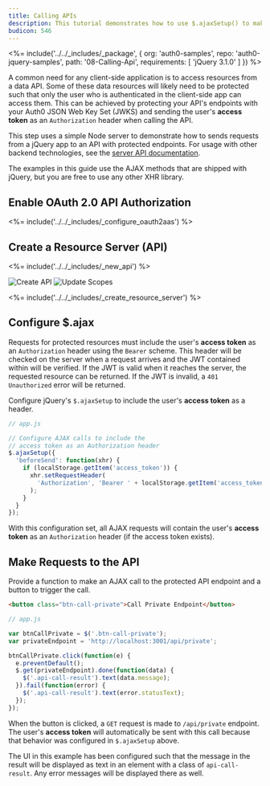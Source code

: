 ```yaml
---
title: Calling APIs
description: This tutorial demonstrates how to use $.ajaxSetup() to make authenticated API calls.
budicon: 546
---
```


<%= include('../../_includes/_package', {
  org: 'auth0-samples',
  repo: 'auth0-jquery-samples',
  path: '08-Calling-Api',
  requirements: [
    'jQuery 3.1.0'
  ]
}) %>

A common need for any client-side application is to access resources from a data API. Some of these data resources will likely need to be protected such that only the user who is authenticated in the client-side app can access them. This can be achieved by protecting your API's endpoints with your Auth0 JSON Web Key Set (JWKS) and sending the user's **access token** as an `Authorization` header when calling the API.

This step uses a simple Node server to demonstrate how to sends requests from a jQuery app to an API with protected endpoints. For usage with other backend technologies, see the [server API documentation](/quickstart/backend).

The examples in this guide use the AJAX methods that are shipped with jQuery, but you are free to use any other XHR library.

## Enable OAuth 2.0 API Authorization

<%= include('../../_includes/_configure_oauth2aas') %>

## Create a Resource Server (API)

<%= include('../../_includes/_new_api') %>

![Create API](/media/articles/api-auth/api-5.png)
![Update Scopes](/media/articles/api-auth/api-6.png)

<%= include('../../_includes/_create_resource_server') %>

## Configure $.ajax

Requests for protected resources must include the user's **access token** as an `Authorization` header using the `Bearer` scheme. This header will be checked on the server when a request arrives and the JWT contained within will be verified. If the JWT is valid when it reaches the server, the requested resource can be returned. If the JWT is invalid, a `401 Unauthorized` error will be returned.

Configure jQuery's `$.ajaxSetup` to include the user's **access token** as a header.

```js
// app.js

// Configure AJAX calls to include the
// access token as an Authorization header
$.ajaxSetup({
  'beforeSend': function(xhr) {
    if (localStorage.getItem('access_token')) {
      xhr.setRequestHeader(
        'Authorization', 'Bearer ' + localStorage.getItem('access_token')
      );
    }
  }
});
```

With this configuration set, all AJAX requests will contain the user's **access token** as an `Authorization` header (if the access token exists).

## Make Requests to the API

Provide a function to make an AJAX call to the protected API endpoint and a button to trigger the call.

```html
<button class="btn-call-private">Call Private Endpoint</button>
```

```js
// app.js

var btnCallPrivate = $('.btn-call-private');
var privateEndpoint = 'http://localhost:3001/api/private';

btnCallPrivate.click(function(e) {
  e.preventDefault();
  $.get(privateEndpoint).done(function(data) {
    $('.api-call-result').text(data.message);
  }).fail(function(error) {
    $('.api-call-result').text(error.statusText);
  });
});
```

When the button is clicked, a `GET` request is made to `/api/private` endpoint. The user's **access token** will automatically be sent with this call because that behavior was configured in `$.ajaxSetup` above.

The UI in this example has been configured such that the message in the result will be displayed as text in an element with a class of `api-call-result`. Any error messages will be displayed there as well. 